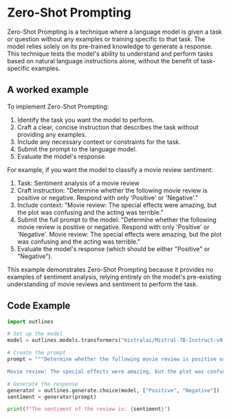 # Zero-Shot Prompting


Zero-Shot Prompting is a technique where a language model is given a task or question without any examples or training specific to that task. The model relies solely on its pre-trained knowledge to generate a response. This technique tests the model's ability to understand and perform tasks based on natural language instructions alone, without the benefit of task-specific examples.
    

## A worked example


To implement Zero-Shot Prompting:

1. Identify the task you want the model to perform.
2. Craft a clear, concise instruction that describes the task without providing any examples.
3. Include any necessary context or constraints for the task.
4. Submit the prompt to the language model.
5. Evaluate the model's response.

For example, if you want the model to classify a movie review sentiment:

1. Task: Sentiment analysis of a movie review
2. Craft instruction: "Determine whether the following movie review is positive or negative. Respond with only 'Positive' or 'Negative'."
3. Include context: "Movie review: The special effects were amazing, but the plot was confusing and the acting was terrible."
4. Submit the full prompt to the model:
   "Determine whether the following movie review is positive or negative. Respond with only 'Positive' or 'Negative'.
   Movie review: The special effects were amazing, but the plot was confusing and the acting was terrible."
5. Evaluate the model's response (which should be either "Positive" or "Negative").

This example demonstrates Zero-Shot Prompting because it provides no examples of sentiment analysis, relying entirely on the model's pre-existing understanding of movie reviews and sentiment to perform the task.
    
## Code Example


```python
import outlines

# Set up the model
model = outlines.models.transformers("mistralai/Mistral-7B-Instruct-v0.2")

# Create the prompt
prompt = """Determine whether the following movie review is positive or negative.

Movie review: The special effects were amazing, but the plot was confusing and the acting was terrible."""

# Generate the response
generator = outlines.generate.choice(model, ["Positive", "Negative"])
sentiment = generator(prompt)

print(f"The sentiment of the review is: {sentiment}")
```
    

